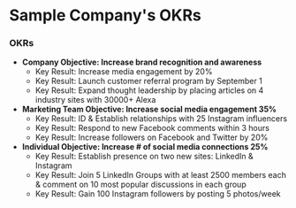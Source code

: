 # Sample Company's OKRs

### OKRs
- **Company Objective: Increase brand recognition and awareness**
  - Key Result: Increase media engagement by 20%
  - Key Result: Launch customer referral program by September 1
  - Key Result: Expand thought leadership by placing articles on 4 industry sites with 30000+ Alexa
- **Marketing Team Objective: Increase social media engagement 35%**
  - Key Result: ID & Establish relationships with 25 Instagram influencers
  - Key Result: Respond to new Facebook comments within 3 hours
  - Key Result: Increase followers on Facebook and Twitter by 20%
- **Individual Objective: Increase # of social media connections 25%**
  - Key Result: Establish presence on two new sites: LinkedIn & Instagram
  - Key Result: Join 5 LinkedIn Groups with at least 2500 members each & comment on 10 most popular discussions in each group
  - Key Result: Gain 100 Instagram followers by posting 5 photos/week
